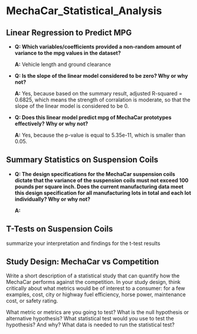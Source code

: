 # MechaCar_Statistical_Analysis

## Linear Regression to Predict MPG

- **Q: Which variables/coefficients provided a non-random amount of variance to the mpg values in the dataset?**

    **A:** Vehicle length and ground clearance

- **Q: Is the slope of the linear model considered to be zero? Why or why not?**

    **A:** Yes, because based on the summary result, adjusted R-squared = 0.6825, which means the strength of corralation is moderate, so that the slope of the linear model is considered to be 0.

- **Q: Does this linear model predict mpg of MechaCar prototypes effectively? Why or why not?**

    **A:** Yes, because the p-value is equal to 5.35e-11, which is smaller than 0.05.


## Summary Statistics on Suspension Coils

- **Q: The design specifications for the MechaCar suspension coils dictate that the variance of the suspension coils must not exceed 100 pounds per square inch. Does the current manufacturing data meet this design specification for all manufacturing lots in total and each lot individually? Why or why not?**

    **A:** 




## T-Tests on Suspension Coils

summarize your interpretation and findings for the t-test results



## Study Design: MechaCar vs Competition

Write a short description of a statistical study that can quantify how the MechaCar performs against the competition. In your study design, think critically about what metrics would be of interest to a consumer: for a few examples, cost, city or highway fuel efficiency, horse power, maintenance cost, or safety rating.

What metric or metrics are you going to test?
What is the null hypothesis or alternative hypothesis?
What statistical test would you use to test the hypothesis? And why?
What data is needed to run the statistical test?



